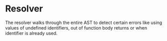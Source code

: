 # Resolver
The resolver walks through the entire AST to detect certain errors like using values of undefined identifiers, out of function body returns or when identifier is already used.